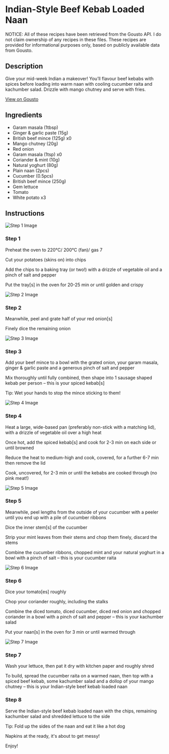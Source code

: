 # Indian-Style Beef Kebab Loaded Naan

NOTICE: All of these recipes have been retrieved from the Gousto API. I do not claim ownership of any recipes in these files. These recipes are provided for informational purposes only, based on publicly available data from Gousto.

## Description

Give your mid-week Indian a makeover! You’ll flavour beef kebabs with spices before loading into warm naan with cooling cucumber raita and kachumber salad. Drizzle with mango chutney and serve with fries.

[View on Gousto](https://www.gousto.co.uk/recipes/cookbook/indian-inspired-beef-kebab-loaded-naan)

## Ingredients

- Garam masala (1tbsp)
- Ginger & garlic paste (15g)
- British beef mince (125g) x0
- Mango chutney (20g)
- Red onion
- Garam masala (1tsp) x0
- Coriander & mint (10g)
- Natural yoghurt (80g)
- Plain naan (2pcs)
- Cucumber (0.5pcs)
- British beef mince (250g)
- Gem lettuce
- Tomato
- White potato x3

## Instructions

![Step 1 Image](https://production-media.gousto.co.uk/cms/recipe-step-image/step-1-1648544994533-x200.jpg)

### Step 1

Preheat the oven to 220°C/ 200°C (fan)/ gas 7

Cut your potatoes (skins on) into chips

Add the chips to a baking tray (or two!) with a drizzle of vegetable oil and a pinch of salt and pepper

Put the tray[s] in the oven for 20-25 min or until golden and crispy

![Step 2 Image](https://production-media.gousto.co.uk/cms/recipe-step-image/step-2-1648544997024-x200.jpg)

### Step 2

Meanwhile, peel and grate half of your red onion[s]

Finely dice the remaining onion

![Step 3 Image](https://production-media.gousto.co.uk/cms/recipe-step-image/step-3-1648545000081-x200.jpg)

### Step 3

Add your beef mince to a bowl with the grated onion, your garam masala, ginger & garlic paste and a generous pinch of salt and pepper

Mix thoroughly until fully combined, then shape into 1 sausage shaped kebab per person – this is your spiced kebab[s]

Tip: Wet your hands to stop the mince sticking to them!

![Step 4 Image](https://production-media.gousto.co.uk/cms/recipe-step-image/step-4-1648545002478-x200.jpg)

### Step 4

Heat a large, wide-based pan (preferably non-stick with a matching lid), with a drizzle of vegetable oil over a high heat

Once hot, add the spiced kebab[s] and cook for 2-3 min on each side or until browned

Reduce the heat to medium-high and cook, covered, for a further 6-7 min then remove the lid

Cook, uncovered, for 2-3 min or until the kebabs are cooked through (no pink meat!)

![Step 5 Image](https://production-media.gousto.co.uk/cms/recipe-step-image/step-5-1648545005792-x200.jpg)

### Step 5

Meanwhile, peel lengths from the outside of your cucumber with a peeler until you end up with a pile of cucumber ribbons

Dice the inner stem[s] of the cucumber

Strip your mint leaves from their stems and chop them finely, discard the stems

Combine the cucumber ribbons, chopped mint and your natural yoghurt in a bowl with a pinch of salt – this is your cucumber raita

![Step 6 Image](https://production-media.gousto.co.uk/cms/recipe-step-image/step-6-1648545008273-x200.jpg)

### Step 6

Dice your tomato[es] roughly

Chop your coriander roughly, including the stalks

Combine the diced tomato, diced cucumber, diced red onion and chopped coriander in a bowl with a pinch of salt and pepper – this is your kachumber salad

Put your naan[s] in the oven for 3 min or until warmed through

![Step 7 Image](https://production-media.gousto.co.uk/cms/recipe-step-image/step-7-1648545011040-x200.jpg)

### Step 7

Wash your lettuce, then pat it dry with kitchen paper and roughly shred

To build, spread the cucumber raita on a warmed naan, then top with a spiced beef kebab, some kachumber salad and a dollop of your mango chutney – this is your Indian-style beef kebab loaded naan

### Step 8

Serve the Indian-style beef kebab loaded naan with the chips, remaining kachumber salad and shredded lettuce to the side

Tip: Fold up the sides of the naan and eat it like a hot dog

Napkins at the ready, it's about to get messy!

Enjoy!


